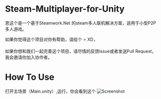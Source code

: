 # Steam-Multiplayer-for-Unity
恩这个是一个基于Steamwork.Net 的steam多人联机解决方案，适用于小型P2P多人游戏。

如果你觉得这个项目对你有帮助，请给个 :star: XD，

如果你想和我们一起完善这个项目，请尽情的反馈Issue或者发送Pull Request，我会邀请你加入协作者。
# How To Use
打开主场景（Main.unity）,运行，你会看到这个
![Screenshot](https://github.com/Asixa/Steam-Multiplayer-for-Unity/blob/master/GitHub/Resource/Tutorial1.png?raw=true "Screenshot")

